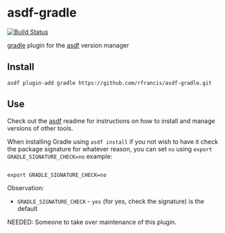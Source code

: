 # asdf-gradle

[![Build Status](https://travis-ci.org/rfrancis/asdf-gradle.svg?branch=master)](https://travis-ci.org/rfrancis/asdf-gradle)

[gradle](https://gradle.org/) plugin for the [asdf](https://github.com/asdf-vm/asdf) version manager

## Install

```
asdf plugin-add gradle https://github.com/rfrancis/asdf-gradle.git
```

## Use

Check out the [asdf](https://github.com/asdf-vm/asdf) readme for instructions on how to install and manage versions of other tools.

When installing Gradle using `asdf install` if you not wish to have it check the package signature for whatever reason, you can set `no` using `export GRADLE_SIGNATURE_CHECK=no` example:
```

export GRADLE_SIGNATURE_CHECK=no 

```
Observation:

* `GRADLE_SIGNATURE_CHECK` - `yes` (for yes, check the signature) is the default



NEEDED: Someone to take over maintenance of this plugin.
